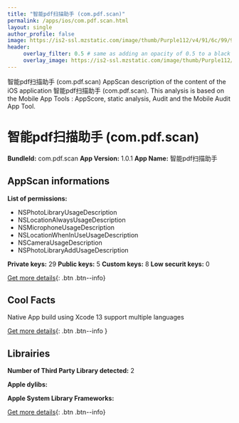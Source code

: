 ```yaml
---
title: "智能pdf扫描助手 (com.pdf.scan)"
permalink: /apps/ios/com.pdf.scan.html
layout: single
author_profile: false
image: https://is2-ssl.mzstatic.com/image/thumb/Purple112/v4/91/6c/99/916c99bc-5bec-6801-a9ad-6301920ad655/AppIcon-0-0-1x_U007emarketing-0-0-0-5-0-0-sRGB-0-0-0-GLES2_U002c0-512MB-85-220-0-0.png/512x512bb.jpg
header: 
     overlay_filter: 0.5 # same as adding an opacity of 0.5 to a black background
     overlay_image: https://is2-ssl.mzstatic.com/image/thumb/Purple112/v4/91/6c/99/916c99bc-5bec-6801-a9ad-6301920ad655/AppIcon-0-0-1x_U007emarketing-0-0-0-5-0-0-sRGB-0-0-0-GLES2_U002c0-512MB-85-220-0-0.png/512x512bb.jpg
---
```

智能pdf扫描助手 (com.pdf.scan) AppScan description of the content of the iOS application 智能pdf扫描助手 (com.pdf.scan). This analysis is based on the Mobile App Tools : AppScore, static analysis, Audit and the Mobile Audit App Tool.

# 智能pdf扫描助手 (com.pdf.scan)

**BundleId:** com.pdf.scan
**App Version:** 1.0.1
**App Name:** 智能pdf扫描助手


## AppScan informations 

**List of permissions:** 
- NSPhotoLibraryUsageDescription
- NSLocationAlwaysUsageDescription
- NSMicrophoneUsageDescription
- NSLocationWhenInUseUsageDescription
- NSCameraUsageDescription
- NSPhotoLibraryAddUsageDescription
  
  
**Private keys:** 29
**Public keys:** 5
**Custom keys:** 8
**Low securit keys:** 0
  
[Get more details](/pricing.html){: .btn .btn--info}

## Cool Facts

Native App
build using Xcode 13
support multiple languages
  
[Get more details](/pricing.html){: .btn .btn--info }

## Librairies 
**Number of Third Party Library detected:** 2


**Apple dylibs:**


**Apple System Library Frameworks:**


  
[Get more details](/pricing.html){: .btn .btn--info}

